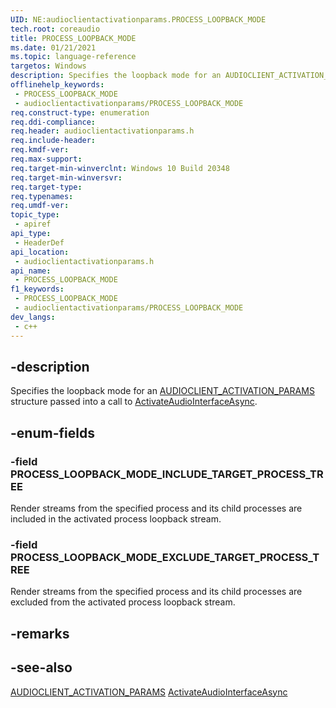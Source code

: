```yaml
---
UID: NE:audioclientactivationparams.PROCESS_LOOPBACK_MODE
tech.root: coreaudio
title: PROCESS_LOOPBACK_MODE
ms.date: 01/21/2021
ms.topic: language-reference
targetos: Windows
description: Specifies the loopback mode for an AUDIOCLIENT_ACTIVATION_PARAMS structure passed into a call to ActivateAudioInterfaceAsync.
offlinehelp_keywords:
 - PROCESS_LOOPBACK_MODE
 - audioclientactivationparams/PROCESS_LOOPBACK_MODE
req.construct-type: enumeration
req.ddi-compliance: 
req.header: audioclientactivationparams.h
req.include-header: 
req.kmdf-ver: 
req.max-support: 
req.target-min-winverclnt: Windows 10 Build 20348
req.target-min-winversvr: 
req.target-type: 
req.typenames: 
req.umdf-ver: 
topic_type:
 - apiref
api_type:
 - HeaderDef
api_location:
 - audioclientactivationparams.h
api_name:
 - PROCESS_LOOPBACK_MODE
f1_keywords:
 - PROCESS_LOOPBACK_MODE
 - audioclientactivationparams/PROCESS_LOOPBACK_MODE
dev_langs:
 - c++
---
```


## -description

Specifies the loopback mode for an [AUDIOCLIENT_ACTIVATION_PARAMS](ns-audioclientactivationparams-audioclient_activation_params.md) structure passed into a call to [ActivateAudioInterfaceAsync](/windows/win32/api/mmdeviceapi/nf-mmdeviceapi-activateaudiointerfaceasync).

## -enum-fields

### -field PROCESS_LOOPBACK_MODE_INCLUDE_TARGET_PROCESS_TREE

Render streams from the specified process and its child processes are included in the activated process loopback stream.

### -field PROCESS_LOOPBACK_MODE_EXCLUDE_TARGET_PROCESS_TREE

Render streams from the specified process and its child processes are excluded from the activated process loopback stream.

## -remarks

## -see-also

[AUDIOCLIENT_ACTIVATION_PARAMS](ns-audioclientactivationparams-audioclient_activation_params.md)
[ActivateAudioInterfaceAsync](/windows/win32/api/mmdeviceapi/nf-mmdeviceapi-activateaudiointerfaceasync)
